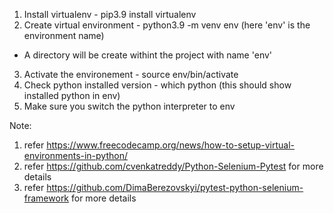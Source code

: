 1) Install virtualenv  - pip3.9 install virtualenv 
2) Create virtual environment - python3.9 -m venv env (here 'env' is the environment name)
  -  A directory will be create withint the project with name 'env'
3) Activate the environement - source env/bin/activate
4) Check python installed version - which python (this should show installed python in env)
5) Make sure you switch the python interpreter to env

Note: 
1) refer https://www.freecodecamp.org/news/how-to-setup-virtual-environments-in-python/
2) refer https://github.com/cvenkatreddy/Python-Selenium-Pytest for more details
3) refer https://github.com/DimaBerezovskyi/pytest-python-selenium-framework for more details 

